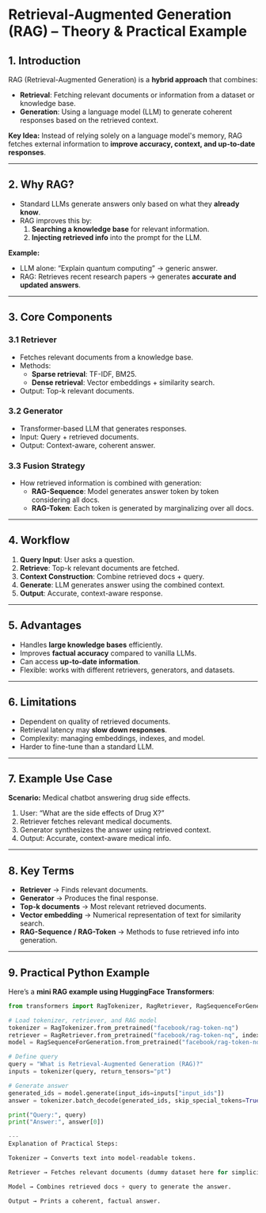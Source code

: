 # Retrieval-Augmented Generation (RAG) – Theory & Practical Example

## 1. Introduction

RAG (Retrieval-Augmented Generation) is a **hybrid approach** that combines:

- **Retrieval**: Fetching relevant documents or information from a dataset or knowledge base.
- **Generation**: Using a language model (LLM) to generate coherent responses based on the retrieved context.

**Key Idea:** Instead of relying solely on a language model's memory, RAG fetches external information to **improve accuracy, context, and up-to-date responses**.

---

## 2. Why RAG?

- Standard LLMs generate answers only based on what they **already know**.
- RAG improves this by:
  1. **Searching a knowledge base** for relevant information.
  2. **Injecting retrieved info** into the prompt for the LLM.

**Example:**

- LLM alone: “Explain quantum computing” → generic answer.
- RAG: Retrieves recent research papers → generates **accurate and updated answers**.

---

## 3. Core Components

### 3.1 Retriever

- Fetches relevant documents from a knowledge base.
- Methods:
  - **Sparse retrieval**: TF-IDF, BM25.
  - **Dense retrieval**: Vector embeddings + similarity search.
- Output: Top-k relevant documents.

### 3.2 Generator

- Transformer-based LLM that generates responses.
- Input: Query + retrieved documents.
- Output: Context-aware, coherent answer.

### 3.3 Fusion Strategy

- How retrieved information is combined with generation:
  - **RAG-Sequence**: Model generates answer token by token considering all docs.
  - **RAG-Token**: Each token is generated by marginalizing over all docs.

---

## 4. Workflow

1. **Query Input**: User asks a question.
2. **Retrieve**: Top-k relevant documents are fetched.
3. **Context Construction**: Combine retrieved docs + query.
4. **Generate**: LLM generates answer using the combined context.
5. **Output**: Accurate, context-aware response.

---

## 5. Advantages

- Handles **large knowledge bases** efficiently.
- Improves **factual accuracy** compared to vanilla LLMs.
- Can access **up-to-date information**.
- Flexible: works with different retrievers, generators, and datasets.

---

## 6. Limitations

- Dependent on quality of retrieved documents.
- Retrieval latency may **slow down responses**.
- Complexity: managing embeddings, indexes, and model.
- Harder to fine-tune than a standard LLM.

---

## 7. Example Use Case

**Scenario:** Medical chatbot answering drug side effects.

1. User: “What are the side effects of Drug X?”
2. Retriever fetches relevant medical documents.
3. Generator synthesizes the answer using retrieved context.
4. Output: Accurate, context-aware medical info.

---

## 8. Key Terms

- **Retriever** → Finds relevant documents.
- **Generator** → Produces the final response.
- **Top-k documents** → Most relevant retrieved documents.
- **Vector embedding** → Numerical representation of text for similarity search.
- **RAG-Sequence / RAG-Token** → Methods to fuse retrieved info into generation.

---

## 9. Practical Python Example

Here’s a **mini RAG example using HuggingFace Transformers**:

```python
from transformers import RagTokenizer, RagRetriever, RagSequenceForGeneration

# Load tokenizer, retriever, and RAG model
tokenizer = RagTokenizer.from_pretrained("facebook/rag-token-nq")
retriever = RagRetriever.from_pretrained("facebook/rag-token-nq", index_name="exact", use_dummy_dataset=True)
model = RagSequenceForGeneration.from_pretrained("facebook/rag-token-nq", retriever=retriever)

# Define query
query = "What is Retrieval-Augmented Generation (RAG)?"
inputs = tokenizer(query, return_tensors="pt")

# Generate answer
generated_ids = model.generate(input_ids=inputs["input_ids"])
answer = tokenizer.batch_decode(generated_ids, skip_special_tokens=True)

print("Query:", query)
print("Answer:", answer[0])

---
Explanation of Practical Steps:

Tokenizer → Converts text into model-readable tokens.

Retriever → Fetches relevant documents (dummy dataset here for simplicity).

Model → Combines retrieved docs + query to generate the answer.

Output → Prints a coherent, factual answer.
```
